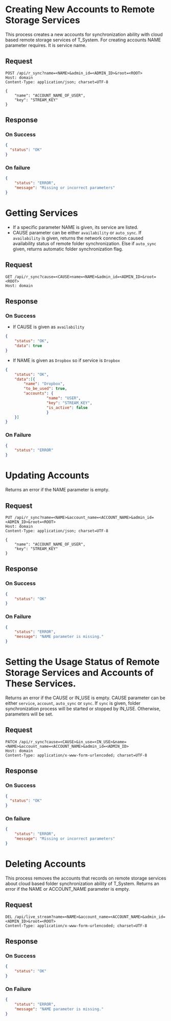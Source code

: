 # Creating New Accounts to Remote Storage Services

This process creates a new accounts for synchronization ability with cloud based remote storage services of T_System.
For creating accounts NAME parameter requires. It is service name.

## Request
```http
POST /api/r_sync?name=<NAME>&admin_id=<ADMIN_ID>&root=<ROOT>
Host: domain
Content-Type: application/json; charset=UTF-8

{
    "name": "ACCOUNT_NAME_OF_USER",
    "key": "STREAM_KEY"
}
```
## Response

### On Success
```json
{
  "status": "OK"
}
```

### On failure
```json
{
    "status": "ERROR",
    "message": "Missing or incorrect parameters"
}
```

# Getting Services
- If a specific parameter NAME is given, its service are listed.
- CAUSE parameter can be either `availability` or `auto_sync`. 
  If `availability` is given, returns the network connection caused availability status of remote folder synchronization.
  Else if `auto_sync` given, returns automatic folder synchronization flag.

## Request
```http
GET /api/r_sync?cause=<CAUSE>name=<NAME>&admin_id=<ADMIN_ID>&root=<ROOT>
Host: domain
```

## Response
### On Success
- If CAUSE is given as `availability`
```json
{
    "status": "OK",
    "data": true
}
```
- If NAME is given as `Dropbox` so if service is `Dropbox`
```json
{
    "status": "OK",
    "data":[{
        "name": "Dropbox",
        "to_be_used": true,
        "accounts": {
                  "name": "USER", 
                  "key": "STREAM_KEY", 
                  "is_active": false
                  }
    }]
}
```
### On Failure
```json
{
    "status": "ERROR"
}
```

# Updating Accounts
Returns an error if the NAME parameter is empty.

## Request
```http
PUT /api/r_sync?name=<NAME>&account_name=<ACCOUNT_NAME>&admin_id=<ADMIN_ID>&root=<ROOT>
Host: domain
Content-Type: application/json; charset=UTF-8

{
    "name": "ACCOUNT_NAME_OF_USER",
    "key": "STREAM_KEY"
}
```

## Response
### On Success
```json
{
    "status": "OK"
}
```

### On Failure
```json
{
    "status": "ERROR",
    "message": "NAME parameter is missing."
}
```

# Setting the Usage Status of Remote Storage Services and Accounts of These Services.
Returns an error if the CAUSE or IN_USE is empty.
CAUSE parameter can be either `service`, `account`, `auto_sync` or `sync`. If `sync` is given, folder synchronization process will be started or stopped by IN_USE. Otherwise, parameters will be set.

## Request
```http
PATCH /api/r_sync?cause=<CAUSE>&in_use=<IN_USE>&name=<NAME>&account_name=<ACCOUNT_NAME>&admin_id=<ADMIN_ID>
Host: domain
Content-Type: application/x-www-form-urlencoded; charset=UTF-8
```
## Response

### On Success
```json
{
  "status": "OK"
}
```

### On failure
```json
{
    "status": "ERROR",
    "message": "Missing or incorrect parameters"
}
```

# Deleting Accounts
This process removes the accounts that records on remote storage services about cloud based folder synchronization ability of T_System.
Returns an error if the NAME or ACCOUNT_NAME parameter is empty.


## Request
```http
DEL /api/live_stream?name=<NAME>&account_name=<ACCOUNT_NAME>&admin_id=<ADMIN_ID>&root=<ROOT>
Content-Type: application/x-www-form-urlencoded; charset=UTF-8
```

## Response
### On Success
```json
{
    "status": "OK"
}
```
### On Failure
```json
{
    "status": "ERROR",
    "message": "NAME parameter is missing."
}
```
